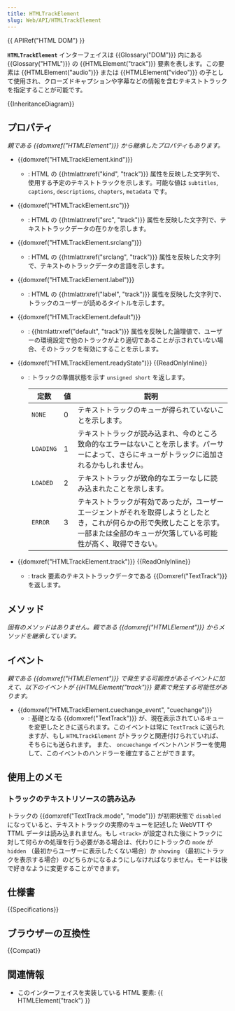 ```yaml
---
title: HTMLTrackElement
slug: Web/API/HTMLTrackElement
---
```


{{ APIRef("HTML DOM") }}

**`HTMLTrackElement`** インターフェイスは {{Glossary("DOM")}} 内にある {{Glossary("HTML")}} の {{HTMLElement("track")}} 要素を表します。この要素は {{HTMLElement("audio")}} または {{HTMLElement("video")}} の子として使用され、クローズドキャプションや字幕などの情報を含むテキストトラックを指定することが可能です。

{{InheritanceDiagram}}

## プロパティ

_親である {{domxref("HTMLElement")}} から継承したプロパティもあります。_

- {{domxref("HTMLTrackElement.kind")}}
  - : HTML の {{htmlattrxref("kind", "track")}} 属性を反映した文字列で、使用する予定のテキストトラックを示します。可能な値は `subtitles`, `captions`, `descriptions`, `chapters`, `metadata` です。
- {{domxref("HTMLTrackElement.src")}}
  - : HTML の {{htmlattrxref("src", "track")}} 属性を反映した文字列で、テキストトラックデータの在りかを示します。
- {{domxref("HTMLTrackElement.srclang")}}
  - : HTML の {{htmlattrxref("srclang", "track")}} 属性を反映した文字列で、テキストのトラックデータの言語を示します。
- {{domxref("HTMLTrackElement.label")}}
  - : HTML の {{htmlattrxref("label", "track")}} 属性を反映した文字列で、トラックのユーザーが読めるタイトルを示します。
- {{domxref("HTMLTrackElement.default")}}
  - : {{htmlattrxref("default", "track")}} 属性を反映した論理値で、ユーザーの環境設定で他のトラックがより適切であることが示されていない場合、そのトラックを有効にすることを示します。
- {{domxref("HTMLTrackElement.readyState")}} {{ReadOnlyInline}}

  - : トラックの準備状態を示す `unsigned short` を返します。

    | 定数  | 値 | 説明                                                                                                                                                                              |
    | --------- | ----- | ---------------------------------------------------------------------------------------------------------------------------------------------------------------------------------------- |
    | `NONE`    | 0     | テキストトラックのキューが得られていないことを示します。                                                                                                                             |
    | `LOADING` | 1     | テキストトラックが読み込まれ、今のところ致命的なエラーはないことを示します。パーサーによって、さらにキューがトラックに追加されるかもしれません。                           |
    | `LOADED`  | 2     | テキストトラックが致命的なエラーなしに読み込まれたことを示します。                                                                                                                      |
    | `ERROR`   | 3     | テキストトラックが有効であったが，ユーザーエージェントがそれを取得しようとしたとき，これが何らかの形で失敗したことを示す。一部または全部のキューが欠落している可能性が高く、取得できない。 |

- {{domxref("HTMLTrackElement.track")}} {{ReadOnlyInline}}
  - : track 要素のテキストトラックデータである {{Domxref("TextTrack")}} を返します。

## メソッド

_固有のメソッドはありません。親である {{domxref("HTMLElement")}} からメソッドを継承しています。_

## イベント

_親である {{domxref("HTMLElement")}} で発生する可能性があるイベントに加えて、以下のイベントが {{HTMLElement("track")}} 要素で発生する可能性があります。_

- {{domxref("HTMLTrackElement.cuechange_event", "cuechange")}}
  - : 基礎となる {{domxref("TextTrack")}} が、現在表示されているキューを変更したときに送られます。このイベントは常に `TextTrack` に送られますが、もし `HTMLTrackElement` がトラックと関連付けられていれば、そちらにも送られます。
    また、 `oncuechange` イベントハンドラーを使用して、このイベントのハンドラーを確立することができます。

## 使用上のメモ

### トラックのテキストリソースの読み込み

トラックの {{domxref("TextTrack.mode", "mode")}} が初期状態で `disabled` になっていると、テキストトラックの実際のキューを記述した WebVTT や TTML データは読み込まれません。もし `<track>` が設定された後にトラックに対して何らかの処理を行う必要がある場合は、代わりにトラックの `mode` が `hidden` （最初からユーザーに表示したくない場合）か `showing` （最初にトラックを表示する場合）のどちらかになるようにしなければなりません。モードは後で好きなように変更することができます。

## 仕様書

{{Specifications}}

## ブラウザーの互換性

{{Compat}}

## 関連情報

- このインターフェイスを実装している HTML 要素: {{ HTMLElement("track") }}
